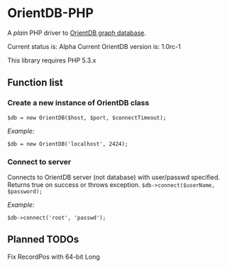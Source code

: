 # OrientDB-PHP #
A *plain* PHP driver to [OrientDB graph database](http://code.google.com/p/orient/).

Current status is: Alpha
Current OrientDB version is: 1.0rc-1

This library requires PHP 5.3.x

## Function list ##
### Create a new instance of OrientDB class ###
`
$db = new OrientDB($host, $port, $connectTimeout);
`

*Example:*

`
$db = new OrientDB('localhost', 2424);
`

### Connect to server ###
Connects to OrientDB server (not database) with user/passwd specified.
Returns true on success or throws exception.
`
$db->connect($userName, $password);
`

*Example:*

`
$db->connect('root', 'passwd');
`
## Planned TODOs ##
Fix RecordPos with 64-bit Long
